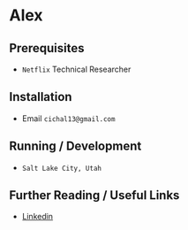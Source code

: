 
# Alex

## Prerequisites

* `Netflix` Technical Researcher

## Installation

* Email `cichal13@gmail.com` 


## Running / Development

* `Salt Lake City, Utah`

## Further Reading / Useful Links

* [Linkedin](https://www.linkedin.com/in/alexcich/)

